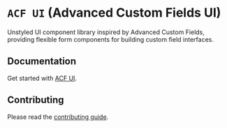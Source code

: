 # `ACF UI` (Advanced Custom Fields UI)

Unstyled UI component library inspired by Advanced Custom Fields, providing flexible form components for building custom field interfaces.

## Documentation

Get started with [ACF UI](https://acfui.com/docs).

## Contributing

Please read the [contributing guide](CONTRIBUTING.md).
